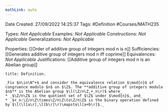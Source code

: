 ```yaml
---
mathLink: auto
---
```


<div class="topSpace"></div>

Date Created: 27/09/2022 14:25:37
Tags: #Definition #Courses/MATH235

Types: _Not Applicable_
Examples: _Not Applicable_
Constructions: _Not Applicable_
Generalizations: _Not Applicable_

Properties: [[Order of additive group of integers mod n is n]]
Sufficiencies: [[Generates additive group of integers mod n iff coprime]]
Equivalences: _Not Applicable_
Justifications: [[Additive group of integers mod n is an Abelian group]]

``` ad-Definition
title: Definition.

_Fix $n\in\N^+$ and consider the equivalence relation $\mod{n}$ of congruence modulo $n$ on $\Z$. The **additive group of integers modulo $n$** is the Abelian group $\l(\Z/n\Z,+_n\r)$ where_
* _$\Z/n\Z$ is the quotient set of $\Z$ under $\mod{n}$, and_
* _$+_n:\Z/n\Z\times\Z/n\Z\to\Z/n\Z$ is the binary operation defined by $\l(\l[a\r],\l[b\r]\r)\mapsto\l[a+b\r]$._

```
